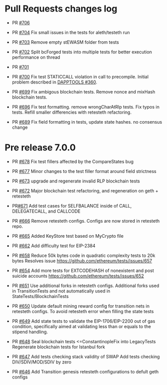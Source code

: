 # Pull Requests changes log

- PR [#706](https://github.com/ethereum/tests/pull/706)
- PR [#704](https://github.com/ethereum/tests/pull/704)
Fix small issues in the tests for aleth/testeth run

- PR [#703](https://github.com/ethereum/tests/pull/703)
Remove empty stEWASM folder from tests

- PR [#702](https://github.com/ethereum/tests/pull/702)
Split bcForged tests into multiple tests for better execution performance on thread

- PR [#701](https://github.com/ethereum/tests/pull/701)

- PR [#700](https://github.com/ethereum/tests/pull/700)
Fix test STATICCALL violation in call to precompile.
Initial problem described in [DAPPTOOLS #360](https://github.com/dapphub/dapptools/pull/360).

- PR [#699](https://github.com/ethereum/tests/pull/699)
Fix ambigous blockchain tests. Remove nonce and mixHash blockchain tests.

- PR [#696](https://github.com/ethereum/tests/pull/696)
Fix test formatting. remove wrongCharAtRlp tests. Fix typos in tests.
Refill smaller differencies with retesteth refactoring.

- PR [#689](https://github.com/ethereum/tests/pull/689)
Fix field formatting in tests, update state hashes. no consensus change


# Pre release 7.0.0

- PR [#678](https://github.com/ethereum/tests/pull/678)
Fix test fillers affected by the CompareStates bug

- PR [#677](https://github.com/ethereum/tests/pull/677)
Minor changes to the test filler format around field strictness

- PR [#673](https://github.com/ethereum/tests/pull/673)
upgrade and regenerate invalid RLP blockchain tests

- PR [#672](https://github.com/ethereum/tests/pull/672)
Major blockchain test refactoring, and regeneration on geth + retesteth

- PR[#671](https://github.com/ethereum/tests/pull/671)
Add test cases for SELFBALANCE inside of CALL, DELEGATECALL, and CALLCODE

- PR [#666](https://github.com/ethereum/tests/pull/666)
Remove retesteth configs. Configs are now stored in retesteth repo.

- PR [#665](https://github.com/ethereum/tests/pull/665)
Added KeyStore test based on MyCrypto file

- PR [#662](https://github.com/ethereum/tests/pull/662)
Add difficulty test for EIP-2384

- PR [#658](https://github.com/ethereum/tests/pull/658)
Reduce 50k bytes code in quadratic complexity tests to 20k bytes
Resolves issue https://github.com/ethereum/tests/issues/657

- PR [#654](https://github.com/ethereum/tests/pull/654)
Add more tests for EXTCODEHASH of nonexistent and post suicide accounts
https://github.com/ethereum/tests/issues/652

- PR [#651](https://github.com/ethereum/tests/pull/651)
Use additional forks in retesteth configs. 
Additional forks used in TransitionTests and not automatically used in StateTests/BlockchainTests

- PR [#650](https://github.com/ethereum/tests/pull/650)
Update default mining reward config for transition nets in retesteth configs.
To avoid retesteth error when filling the state tests

- PR [#649](https://github.com/ethereum/tests/pull/649)
Add state tests to validate the EIP-1706/EIP-2200 out of gas condition, 
specifically aimed at validating less than or equals to the stipend handling.

- PR [#648](https://github.com/ethereum/tests/pull/648)
Seal blockchain tests <=ConstantinopleFix into LegacyTests 
Regenerate blockchain tests for Istanbul fork

- PR [#647](https://github.com/ethereum/tests/pull/647)
Add tests checking stack validity of SWAP
Add tests checking DIV/SDIV/MOD/SDIV by zero

- PR [#646](https://github.com/ethereum/tests/pull/646)
Add Transition genesis retesteth configurations to defult geth configs
